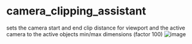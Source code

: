 # camera_clipping_assistant

sets the camera start and end clip distance for viewport and the active camera to the active objects min/max dimensions (factor 100)
![image](https://user-images.githubusercontent.com/1472884/90332905-317a4400-dfc1-11ea-80bd-7f4f4a55da44.png)
